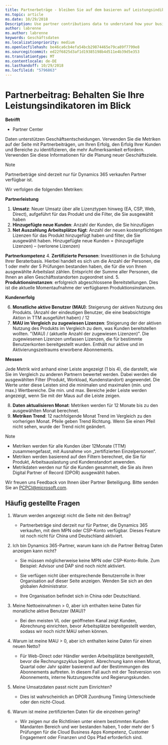 ```yaml
---
title: Partnerbeträge - bleiben Sie auf dem basieren auf Leistungsindikatoren | Partner Center
ms.topic: article
ms.date: 10/29/2018
Description: Use partner contributions data to understand how your business is growing and succeeding
author: labrenne
ms.author: labrenne
keywords: Geschäftsdaten
ms.localizationpriority: medium
ms.openlocfilehash: be46ca6cb4efa54bcb29874465e79ca89f7799e8
ms.sourcegitcommit: ed22f6825d3af1d19385198b4d511e4b39d5e353
ms.translationtype: MT
ms.contentlocale: de-DE
ms.lasthandoff: 10/29/2018
ms.locfileid: "5796863"
---
```

# <a name="partner-contribution-stay-on-top-of-your-performance-indicators"></a>Partnerbeitrag: Behalten Sie Ihre Leistungsindikatoren im Blick

**Betrifft**
- Partner Center

Daten unterstützen Geschäftsentscheidungen. Verwenden Sie die Metriken auf der Seite mit Partnerbeiträgen, um Ihren Erfolg, den Erfolg Ihrer Kunden und Bereiche zu identifizieren, die mehr Aufmerksamkeit erfordern. Verwenden Sie diese Informationen für die Planung neuer Geschäftsziele.

>[!NOTE]
>Partnerbeträge sind derzeit nur für Dynamics 365 verkaufen Partner verfügbar ist.

Wir verfolgen die folgenden Metriken:

**Partnerleistung**

1. **Umsatz**: Neuer Umsatz über alle Lizenztypen hinweg (EA, CSP, Web, Direct), aufgeführt für das Produkt und die Filter, die Sie ausgewählt haben
2. **Hinzugefügte neue Kunden**: Anzahl der Kunden, die Sie hinzufügen
3. **Net Auszahlung Arbeitsplätze fügt**: Anzahl der neuen kostenpflichtigen Lizenzen für das Produkt hinzugefügt haben und filter, die Sie ausgewählt haben.  Hinzugefügte neue Kunden = (hinzugefügte Lizenzen) – (verlorene Lizenzen) 

**Partnerkompetenz**
4. **Zertifizierte Personen**: Investitionen in die Schulung Ihrer Beraterbasis. Hierbei handelt es sich um die Anzahl der Personen, die 1 oder mehr der 5 Prüfungen bestanden haben, die für die von Ihnen ausgewählte Arbeitslast zählen. Entspricht der Summe aller Personen, die Ihnen an allen Geschäftsstandorten zugeordnet sind.
5. **Produktionsinstanzen**: erfolgreich abgeschlossene Bereitstellungen. Dies ist die aktuelle Momentaufnahme der verfügbaren Produktionsinstanzen.

**Kundenerfolg**

6.  **Monatliche aktive Benutzer (MAU)**: Steigerung der aktiven Nutzung des Produkts.
(Anzahl der eindeutigen Benutzer, die eine beabsichtigte Aktion in TTM ausgeführt haben) / 12
7. **MAU im Vergleich zu zugewiesen Lizenzen**: Steigerung der der aktiven Nutzung des Produkts im Vergleich zu dem, was Kunden bereitstellen wollten. "(MAU) / (aktuelle Anzahl der zugewiesen Lizenzen)". Die zugewiesenen Lizenzen umfassen Lizenzen, die für bestimmte Benutzerkonten bereitgestellt wurden.  Enthält nur aktive und im Aktivierungszeitraums erworbene Abonnements. 


**Messen**

Jede Metrik wird anhand einer Leiste angezeigt (1 bis 4), die darstellt, wie Sie im Vergleich zu anderen Partnern bewertet werden. Dabei werden die ausgewählten Filter (Produkt, Workload, Kundenstandort) angewendet. Die Werte unter diese Leisten sind die minimalen und maximalen (min. und max.) Wertbereiche. Die min. und max. Bereiche jeder Leiste werden angezeigt, wenn Sie mit der Maus auf die Leiste zeigen.  

8. **Daten aktualisieren Monat**: Metriken werden für 12 Monate bis zu den ausgewählten Monat berechnet.
9. **Metriken Trend**: 12 nachfolgende Monat Trend im Vergleich zu den vorherigen Monat. Pfeile geben Trend Richtung. Wenn Sie einen Pfeil nicht sehen, wurde der Trend nicht geändert.

>[!NOTE] 
>- Metriken werden für alle Kunden über 12Monate (TTM) zusammengefasst, mit Ausnahme von „zertifizierten Einzelpersonen“.        
>- Metriken werden basierend auf den Filtern berechnet, die Sie für Produkt, Arbeitsauslastung und Kundenstandort anwenden.
>- Metrikdaten werden nur für die Kunden gesammelt, die Sie als ihren Digital Partner of Record (DPOR) ausgewählt haben. 

Wir freuen uns Feedback von Ihnen über Partner Beteiligung. Bitte senden Sie an PCPCI@microsoft.com.  

## <a name="frequently-asked-questions"></a>Häufig gestellte Fragen

1. Warum werden angezeigt nicht die Seite mit den Beitrag?
    - Partnerbeträge sind derzeit nur für Partner, die Dynamics 365 verkaufen, mit dem MPN oder CSP-Konto verfügbar. Dieses Feature ist noch nicht für China und Deutschland aktiviert.
2. Ich bin Dynamics 365-Partner, warum kann ich die Partner Beitrag Daten anzeigen kann nicht?
      - Sie müssen möglicherweise keine MPN oder CSP-Konto-Rolle. Zum Beispiel: Advisor und DAP sind noch nicht aktiviert.  
    - Sie verfügen nicht über entsprechende Benutzerrolle in Ihrer Organisation auf dieser Seite anzeigen. Wenden Sie sich an den globalen Administrator.

    - Ihre Organisation befindet sich in China oder Deutschland.

3. Meine Nettoeinnahmen > 0, aber ich enthalten keine Daten für monatliche aktive Benutzer (MAU)?
    - Bei den meisten VL oder geöffneten Kanal zeigt Kunden, Abrechnung einrichten, bevor Arbeitsplätze bereitgestellt werden, sodass wir noch nicht MAU sehen können.

4.  Warum ist meine MAU > 0, aber ich enthalten keine Daten für einen neuen Netto?
    - Für Web-Direct oder Händler werden Arbeitsplätze bereitgestellt, bevor die Rechnungszyklus beginnt. Abrechnung kann einen Monat, Quartal oder Jahr später basierend auf der Bestimmungen des Abonnements auftreten. In diesem Fall auch mit der Testversion von Abonnements, interne Nutzungsrechte und Regierungskunden.
5.  Meine Umsatzdaten passt nicht zum Einrichten?
    - Dies ist wahrscheinlich an DPOR Zuordnung Timing Unterschiede oder den nicht-Cloud.
6.  Warum ist meine zertifizierten Daten für die einzelnen gering?
    - Wir zeigen nur die Richtlinien unter einem bestimmten Kunden Mandanten Bereich und wer bestanden haben, 1 oder mehr der 5 Prüfungen für die Cloud Business Apps Kompetenz, Customer Engagement oder Finanzen und Ops Pfad erforderlich sind.   